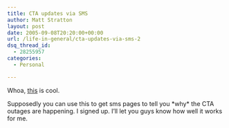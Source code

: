 ```yaml
---
title: CTA updates via SMS
author: Matt Stratton
layout: post
date: 2005-09-08T20:20:00+00:00
url: /life-in-general/cta-updates-via-sms-2
dsq_thread_id:
  - 28255957
categories:
  - Personal

---
```

Whoa, <u>[this][1]</u> is cool.

Supposedly you can use this to get sms pages to tell you \*why\* the CTA outages are happening. I signed up. I&#8217;ll let you guys know how well it works for me.

 [1]: http://www.ctatattler.com/cta_wireless_alerts/index.html